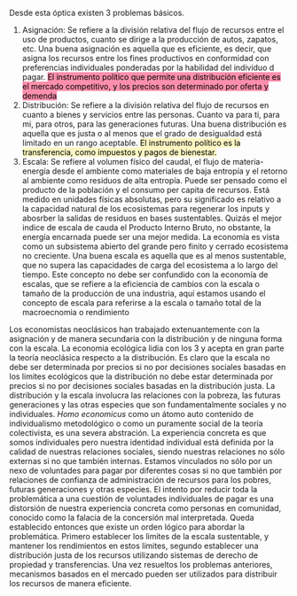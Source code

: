 Desde esta óptica existen 3 problemas básicos.

1. Asignación: Se refiere a la división relativa del flujo de recursos entre el uso de productos, cuanto se dirige a la producción de autos, zapatos, etc. Una buena asignación es aquella que es eficiente, es decir, que asigna los recursos entre los fines productivos en conformidad con preferencias individuales ponderadas por la habilidad del individuo d pagar. <mark style="background: #FF5582A6;">El instrumento político que permite una distribución eficiente es el mercado competitivo, y los precios son determinado por oferta y demenda</mark>
2. Distribución: Se refiere a la división relativa del flujo de recursos en cuanto a bienes y servicios entre las personas. Cuanto va para ti, para mi, para otros, para las generaciones futuras. Una buena distribución es aquella que es justa o al menos que el grado de desigualdad está limitado en un rango aceptable. <mark style="background: #FFF3A3A6;">El instrumento político es la transferencia, como impuestos y pagos de bienestar.</mark> 
3. Escala: Se refiere al volumen físico del caudal, el flujo de materia-energía desde el ambiente como materiales de baja entropía y el retorno al ambiente como residuos de alta entropía. Puede ser pensado como el producto de la población y el consumo per capita de recursos. Está medido en unidades físicas absolutas, pero su significado es relativo a la capacidad natural de los ecosistemas para regenerar los inputs y abosrber la salidas de residuos en bases sustentables. Quizás el mejor indice de escala de cauda el Producto Interno Bruto, no obstante, la energía encarnada puede ser una mejor medida. La economía es vista como un subsistema abierto del grande pero finito y cerrado ecosistema no creciente. Una buena escala es aquella que es al menos sustentable, que no supera las capacidades de carga del ecosistema a lo largo del tiempo. Este concepto no debe ser confundido con la economía de escalas, que se refiere a la eficiencia de cambios con la escala o tamaño de la producción de una industria, aquí estamos usando el concepto de escala para referirse a la escala o tamaño total de la macroecnomia o rendimiento


Los economistas neoclásicos han trabajado extenuantemente con la asignación y de manera secundaria con la distribución y de ninguna forma con la escala.
La economia ecológica lidia con los 3 y acepta en gran parte la teoría neoclásica respecto a la distribución.
Es claro que la escala no debe ser determinada por precios si no por decisiones sociales basadas en los limites ecológicos que la distribución no debe estar determinada por precios si no por decisiones sociales basadas en la distribución justa.
La distribución y la escala involucra las relaciones con la pobreza, las futuras generaciones y las otras especies que son fundamentalmente sociales y no individuales. 
*Homo economicus* como un átomo auto contenido de individualismo metodológico o como un puramente social de la teoría colectivista, es una severa abstración.
La experiencia concreta es que somos individuales pero nuestra identidad individual está definida por la calidad de nuestras relaciones sociales, siendo nuestras relaciones no sólo externas si no que también internas. Estamos vínculados no sólo por un nexo de voluntades para pagar por diferentes cosas si no que también por relaciones de confianza de administración de recursos para los pobres, futuras generaciones y otras especies. El intento por reducir toda la problemática a una cuestión de voluntades individuales de pagar es una distorsión de nuestra experiencia concreta como personas en comunidad, conocido como la falacia de la concersión mal interpretada.
Queda establecido entonces que existe un orden lógico para abordar la problemática. Primero establecer los limites de la escala sustentable, y mantener los rendimientos en estos límites, segundo establecer una distribución justa de los recursos utilizando sistemas de derecho de propiedad y transferencias.
Una vez resueltos los problemas anteriores, mecanismos basados en el mercado pueden ser utilizados para distribuir los recursos de manera eficiente.